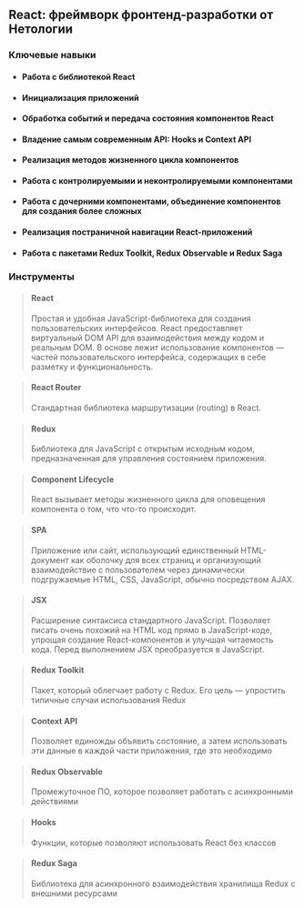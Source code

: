 ## React: фреймворк фронтенд-разработки от Нетологии

### Ключевые навыки
- #### Работа с библиотекой React
- #### Инициализация приложений
- #### Обработка событий и передача состояния компонентов React
- #### Владение самым современным API: Hooks и Context API
- #### Реализация методов жизненного цикла компонентов
- #### Работа с контролируемыми и неконтролируемыми компонентами
- #### Работа с дочерними компонентами, объединение компонентов для создания более сложных
- #### Реализация постраничной навигации React-приложений
- #### Работа с пакетами Redux Toolkit, Redux Observable и Redux Saga

### Инструменты
> #### React
> Простая и удобная JavaScript-библиотека для создания пользовательских интерфейсов. React предоставляет виртуальный DOM API для взаимодействия между кодом и реальным DOM. В основе лежит использование компонентов — частей пользовательского интерфейса, содержащих в себе разметку и функциональность.

> #### React Router
> Стандартная библиотека маршрутизации (routing) в React.

> #### Redux
> Библиотека для JavaScript с открытым исходным кодом, предназначенная для управления состоянием приложения.

> #### Component Lifecycle
>React вызывает методы жизненного цикла для оповещения компонента о том, что что-то происходит.

> #### SPA
> Приложение или сайт, использующий единственный HTML-документ как оболочку для всех страниц и организующий взаимодействие с пользователем через динамически подгружаемые HTML, CSS, JavaScript, обычно посредством AJAX.

> #### JSX
> Расширение синтаксиса стандартного JavaScript. Позволяет писать очень похожий на HTML код прямо в JavaScript-коде, упрощая создание React-компонентов и улучшая читаемость кода. Перед выполнением JSX преобразуется в JavaScript.

> #### Redux Toolkit
> Пакет, который облегчает работу с Redux. Его цель — упростить типичные случаи использования Redux

> #### Context API
> Позволяет единожды объявить состояние, а затем использовать эти данные в каждой части приложения, где это необходимо

> #### Redux Observable
> Промежуточное ПО, которое позволяет работать с асинхронными действиями

> #### Hooks
> Функции, которые позволяют использовать React без классов

> #### Redux Saga
> Библиотека для асинхронного взаимодействия хранилища Redux с внешними ресурсами
